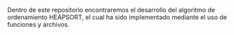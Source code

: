 Dentro de este repositorio encontraremos el desarrollo del algoritmo de ordenamiento HEAPSORT, el cual ha sido implementado mediante el uso de funciones y archivos.
